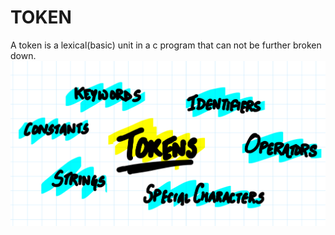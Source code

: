 # TOKEN #
A token is a lexical(basic) unit in a c program that can not be further broken down.
<img src="https://github.com/aryan-0102/Learning_C/blob/main/Assets/Tokens.jpg" alt = "IMG explaining its types">
